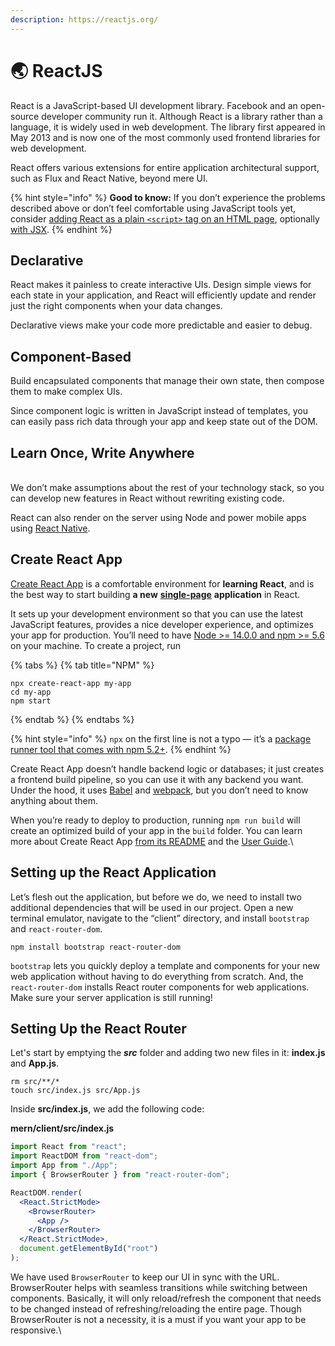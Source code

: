 ```yaml
---
description: https://reactjs.org/
---
```


# 🌏 ReactJS

React is a JavaScript-based UI development library. Facebook and an open-source developer community run it. Although React is a library rather than a language, it is widely used in web development. The library first appeared in May 2013 and is now one of the most commonly used frontend libraries for web development.

React offers various extensions for entire application architectural support, such as Flux and React Native, beyond mere UI.

{% hint style="info" %}
**Good to know:** If you don’t experience the problems described above or don’t feel comfortable using JavaScript tools yet, consider [adding React as a plain `<script>` tag on an HTML page](https://reactjs.org/docs/add-react-to-a-website.html), optionally [with JSX](https://reactjs.org/docs/add-react-to-a-website.html#optional-try-react-with-jsx).&#x20;
{% endhint %}

## Declarative

React makes it painless to create interactive UIs. Design simple views for each state in your application, and React will efficiently update and render just the right components when your data changes.

Declarative views make your code more predictable and easier to debug.

## Component-Based

Build encapsulated components that manage their own state, then compose them to make complex UIs.

Since component logic is written in JavaScript instead of templates, you can easily pass rich data through your app and keep state out of the DOM.



## Learn Once, Write Anywhere

\
We don’t make assumptions about the rest of your technology stack, so you can develop new features in React without rewriting existing code.

React can also render on the server using Node and power mobile apps using [React Native](https://reactnative.dev/).



## Create React App

[Create React App](https://github.com/facebookincubator/create-react-app) is a comfortable environment for **learning React**, and is the best way to start building **a new** [**single-page**](https://reactjs.org/docs/glossary.html#single-page-application) **application** in React.

It sets up your development environment so that you can use the latest JavaScript features, provides a nice developer experience, and optimizes your app for production. You’ll need to have [Node >= 14.0.0 and npm >= 5.6](https://nodejs.org/en/) on your machine. To create a project, run

{% tabs %}
{% tab title="NPM" %}


```
npx create-react-app my-app
cd my-app
npm start
```
{% endtab %}
{% endtabs %}

{% hint style="info" %}
`npx` on the first line is not a typo — it’s a [package runner tool that comes with npm 5.2+](https://medium.com/@maybekatz/introducing-npx-an-npm-package-runner-55f7d4bd282b).
{% endhint %}

Create React App doesn’t handle backend logic or databases; it just creates a frontend build pipeline, so you can use it with any backend you want. Under the hood, it uses [Babel](https://babeljs.io/) and [webpack](https://webpack.js.org/), but you don’t need to know anything about them.

When you’re ready to deploy to production, running `npm run build` will create an optimized build of your app in the `build` folder. You can learn more about Create React App [from its README](https://github.com/facebookincubator/create-react-app#create-react-app--) and the [User Guide](https://facebook.github.io/create-react-app/).\


## Setting up the React Application&#x20;

Let’s flesh out the application, but before we do, we need to install two additional dependencies that will be used in our project. Open a new terminal emulator, navigate to the “client” directory, and install `bootstrap` and `react-router-dom`.

```
npm install bootstrap react-router-dom
```

`bootstrap` lets you quickly deploy a template and components for your new web application without having to do everything from scratch. And, the `react-router-dom` installs React router components for web applications. Make sure your server application is still running!



## Setting Up the React Router <a href="#setting-up-the-react-router" id="setting-up-the-react-router"></a>

Let's start by emptying the _**src**_ folder and adding two new files in it: **index.js** and **App.js**.

```
rm src/**/*
touch src/index.js src/App.js
```

Inside **src/index.js**, we add the following code:

**mern/client/src/index.js**

```jsx
import React from "react";
import ReactDOM from "react-dom";
import App from "./App";
import { BrowserRouter } from "react-router-dom";

ReactDOM.render(
  <React.StrictMode>
    <BrowserRouter>
      <App />
    </BrowserRouter>
  </React.StrictMode>,
  document.getElementById("root")
);
```

We have used `BrowserRouter` to keep our UI in sync with the URL. BrowserRouter helps with seamless transitions while switching between components. Basically, it will only reload/refresh the component that needs to be changed instead of refreshing/reloading the entire page. Though BrowserRouter is not a necessity, it is a must if you want your app to be responsive.\
